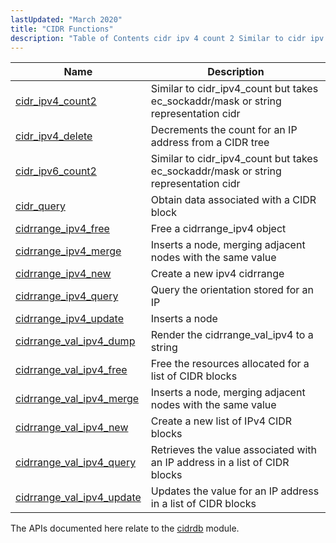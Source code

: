```yaml
---
lastUpdated: "March 2020"
title: "CIDR Functions"
description: "Table of Contents cidr ipv 4 count 2 Similar to cidr ipv 4 count but takes ec sockaddr mask or string representation cidr cidr ipv 4 delete Decrements the count for an IP address from a CIDR tree cidr ipv 6 count 2 Similar to cidr ipv 4 count but..."
---
```



| Name                                                                                                              | Description                                                                         |
|-------------------------------------------------------------------------------------------------------------------|-------------------------------------------------------------------------------------|
| [cidr_ipv4_count2](/momentum/3/3-api/apis-cidr-ipv-4-count-2)                   | Similar to cidr_ipv4_count but takes ec_sockaddr/mask or string representation cidr |
| [cidr_ipv4_delete](/momentum/3/3-api/apis-cidr-ipv-4-delete)                   | Decrements the count for an IP address from a CIDR tree                             |
| [cidr_ipv6_count2](/momentum/3/3-api/apis-cidr-ipv-6-count-2)                   | Similar to cidr_ipv4_count but takes ec_sockaddr/mask or string representation cidr |
| [cidr_query](/momentum/3/3-api/apis-cidr-query)                               | Obtain data associated with a CIDR block                                            |
| [cidrrange_ipv4_free](/momentum/3/3-api/apis-cidrrange-ipv-4-free)             | Free a cidrrange_ipv4 object                                                        |
| [cidrrange_ipv4_merge](/momentum/3/3-api/apis-cidrrange-ipv-4-merge)           | Inserts a node, merging adjacent nodes with the same value                          |
| [cidrrange_ipv4_new](/momentum/3/3-api/apis-cidrrange-ipv-4-new)               | Create a new ipv4 cidrrange                                                         |
| [cidrrange_ipv4_query](/momentum/3/3-api/apis-cidrrange-ipv-4-query)           | Query the orientation stored for an IP                                              |
| [cidrrange_ipv4_update](/momentum/3/3-api/apis-cidrrange-ipv-4-update)         | Inserts a node                                                                      |
| [cidrrange_val_ipv4_dump](/momentum/3/3-api/apis-cidrrange-val-ipv-4-dump)     | Render the cidrrange_val_ipv4 to a string                                           |
| [cidrrange_val_ipv4_free](/momentum/3/3-api/apis-cidrrange-val-ipv-4-free)     | Free the resources allocated for a list of CIDR blocks                              |
| [cidrrange_val_ipv4_merge](/momentum/3/3-api/apis-cidrrange-val-ipv-4-merge)   | Inserts a node, merging adjacent nodes with the same value                          |
| [cidrrange_val_ipv4_new](/momentum/3/3-api/apis-cidrrange-val-ipv-4-new)       | Create a new list of IPv4 CIDR blocks                                               |
| [cidrrange_val_ipv4_query](/momentum/3/3-api/apis-cidrrange-val-ipv-4-query)   | Retrieves the value associated with an IP address in a list of CIDR blocks          |
| [cidrrange_val_ipv4_update](/momentum/3/3-api/apis-cidrrange-val-ipv-4-update) | Updates the value for an IP address in a list of CIDR blocks                        |

The APIs documented here relate to the [cidrdb](/momentum/3/3-reference/3-reference-modules-cidrdb) module.